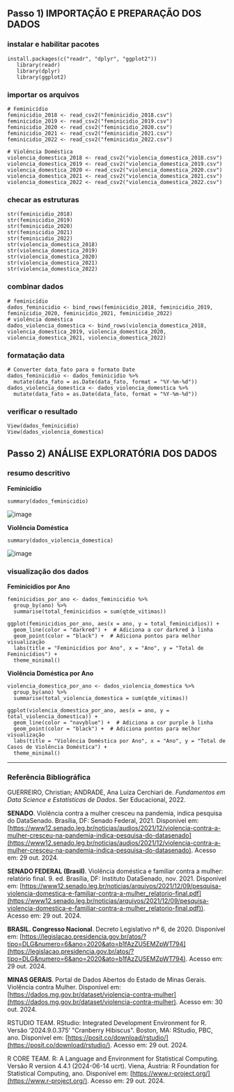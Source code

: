 
## Passo 1) IMPORTAÇÃO E PREPARAÇÃO DOS DADOS
### instalar e habilitar pacotes
```
install.packages(c("readr", "dplyr", "ggplot2"))
   library(readr)
   library(dplyr)
   library(ggplot2)
```
### importar os arquivos
```
# Feminicídio
feminicidio_2018 <- read_csv2("feminicidio_2018.csv")
feminicidio_2019 <- read_csv2("feminicidio_2019.csv")
feminicidio_2020 <- read_csv2("feminicidio_2020.csv")
feminicidio_2021 <- read_csv2("feminicidio_2021.csv")
feminicidio_2022 <- read_csv2("feminicidio_2022.csv")

# Violência Doméstica
violencia_domestica_2018 <- read_csv2("violencia_domestica_2018.csv")
violencia_domestica_2019 <- read_csv2("violencia_domestica_2019.csv")
violencia_domestica_2020 <- read_csv2("violencia_domestica_2020.csv")
violencia_domestica_2021 <- read_csv2("violencia_domestica_2021.csv")
violencia_domestica_2022 <- read_csv2("violencia_domestica_2022.csv")
```
### checar as estruturas
```
str(feminicidio_2018)
str(feminicidio_2019)
str(feminicidio_2020)
str(feminicidio_2021)
str(feminicidio_2022)
str(violencia_domestica_2018)
str(violencia_domestica_2019)
str(violencia_domestica_2020)
str(violencia_domestica_2021)
str(violencia_domestica_2022)
```
### combinar dados
```
# feminicídio
dados_feminicidio <- bind_rows(feminicidio_2018, feminicidio_2019, feminicidio_2020, feminicidio_2021, feminicidio_2022)
# violência doméstica
dados_violencia_domestica <- bind_rows(violencia_domestica_2018, violencia_domestica_2019, violencia_domestica_2020, violencia_domestica_2021, violencia_domestica_2022)
```
### formatação data
```
# Converter data_fato para o formato Date
dados_feminicidio <- dados_feminicidio %>%
  mutate(data_fato = as.Date(data_fato, format = "%Y-%m-%d"))
dados_violencia_domestica <- dados_violencia_domestica %>%
  mutate(data_fato = as.Date(data_fato, format = "%Y-%m-%d"))
```
### verificar o resultado
```
View(dados_feminicidio)
View(dados_violencia_domestica)
```

## Passo 2) ANÁLISE EXPLORATÓRIA DOS DADOS

### resumo descritivo

**Feminicídio**
```
summary(dados_feminicidio)
```
![image](https://github.com/user-attachments/assets/4619386d-b2fb-4a66-b9f0-ceaacefe6e0f)

**Violência Doméstica**
```
summary(dados_violencia_domestica)
```
![image](https://github.com/user-attachments/assets/e826e5a6-54a1-4bd2-9c26-fb3cd122d633)

### visualização dos dados
**Feminicídios por Ano**
```
feminicidios_por_ano <- dados_feminicidio %>%
  group_by(ano) %>%
  summarise(total_feminicidios = sum(qtde_vitimas))

ggplot(feminicidios_por_ano, aes(x = ano, y = total_feminicidios)) +
  geom_line(color = "darkred") +  # Adiciona a cor darkred à linha
  geom_point(color = "black") +  # Adiciona pontos para melhor visualização
  labs(title = "Feminicídios por Ano", x = "Ano", y = "Total de Feminicídios") +
  theme_minimal()
```

**Violência Doméstica por Ano**
```
violencia_domestica_por_ano <- dados_violencia_domestica %>%
  group_by(ano) %>%
  summarise(total_violencia_domestica = sum(qtde_vitimas))
  
ggplot(violencia_domestica_por_ano, aes(x = ano, y = total_violencia_domestica)) +
  geom_line(color = "navyblue") +  # Adiciona a cor purple à linha
  geom_point(color = "black") +  # Adiciona pontos para melhor visualização
  labs(title = "Violência Doméstica por Ano", x = "Ano", y = "Total de Casos de Violência Doméstica") +
  theme_minimal()
```

***
### Referência Bibliográfica
GUERREIRO, Christian; ANDRADE, Ana Luiza Cerchiari de. _Fundamentos em Data Science e Estatísticas de Dados_. Ser Educacional, 2022.

**SENADO**. Violência contra a mulher cresceu na pandemia, indica pesquisa do DataSenado. Brasília, DF: Senado Federal, 2021. Disponível em: [https://www12.senado.leg.br/noticias/audios/2021/12/violencia-contra-a-mulher-cresceu-na-pandemia-indica-pesquisa-do-datasenado](https://www12.senado.leg.br/noticias/audios/2021/12/violencia-contra-a-mulher-cresceu-na-pandemia-indica-pesquisa-do-datasenado). Acesso em: 29 out. 2024.

**SENADO FEDERAL (Brasil)**. Violência doméstica e familiar contra a mulher: relatório final. 9. ed. Brasília, DF: Instituto DataSenado, nov. 2021. Disponível em: [https://www12.senado.leg.br/noticias/arquivos/2021/12/09/pesquisa-violencia-domestica-e-familiar-contra-a-mulher_relatorio-final.pdf](https://www12.senado.leg.br/noticias/arquivos/2021/12/09/pesquisa-violencia-domestica-e-familiar-contra-a-mulher_relatorio-final.pdf)). Acesso em: 29 out. 2024.

**BRASIL. Congresso Nacional**. Decreto Legislativo nº 6, de 2020. Disponível em: [https://legislacao.presidencia.gov.br/atos/?tipo=DLG&numero=6&ano=2020&ato=b1fAzZU5EMZpWT794](https://legislacao.presidencia.gov.br/atos/?tipo=DLG&numero=6&ano=2020&ato=b1fAzZU5EMZpWT794). Acesso em: 29 out. 2024.

**MINAS GERAIS**. Portal de Dados Abertos do Estado de Minas Gerais. Violência contra Mulher. Disponível em: [https://dados.mg.gov.br/dataset/violencia-contra-mulher](https://dados.mg.gov.br/dataset/violencia-contra-mulher). Acesso em: 30 out. 2024.

RSTUDIO TEAM. RStudio: Integrated Development Environment for R. Versão ‘2024.9.0.375’ "Cranberry Hibiscus". Boston, MA: RStudio, PBC, ano. Disponível em: [https://posit.co/download/rstudio/](https://posit.co/download/rstudio/). Acesso em: 29 out. 2024.

R CORE TEAM. R: A Language and Environment for Statistical Computing. Versão R version 4.4.1 (2024-06-14 ucrt). Viena, Áustria: R Foundation for Statistical Computing, ano. Disponível em: [https://www.r-project.org/](https://www.r-project.org/). Acesso em: 29 out. 2024.
